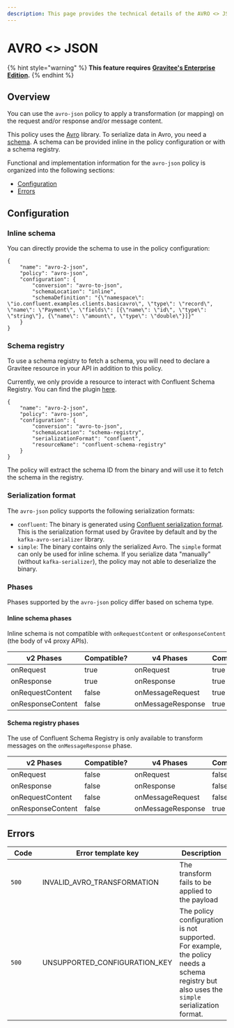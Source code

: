 ```yaml
---
description: This page provides the technical details of the AVRO <> JSON policy
---
```


# AVRO <> JSON

{% hint style="warning" %}
**This feature requires** [**Gravitee's Enterprise Edition**](../../overview/ee-vs-oss/)**.**
{% endhint %}

## Overview

You can use the `avro-json` policy to apply a transformation (or mapping) on the request and/or response and/or message content.&#x20;

This policy uses the [Avro](https://avro.apache.org/docs/1.11.1/) library. To serialize data in Avro, you need a [schema](https://avro.apache.org/docs/1.11.1/#schemas). A schema can be provided inline in the policy configuration or with a schema registry.

Functional and implementation information for the `avro-json` policy is organized into the following sections:

* [Configuration](avro-json.md#configuration)
* [Errors](avro-json.md#errors)

## Configuration

### Inline schema <a href="#user-content-inline-schema" id="user-content-inline-schema"></a>

You can directly provide the schema to use in the policy configuration:

```
{
    "name": "avro-2-json",
    "policy": "avro-json",
    "configuration": {
        "conversion": "avro-to-json",
        "schemaLocation": "inline",
        "schemaDefinition": "{\"namespace\": \"io.confluent.examples.clients.basicavro\", \"type\": \"record\", \"name\": \"Payment\", \"fields\": [{\"name\": \"id\", \"type\": \"string\"}, {\"name\": \"amount\", \"type\": \"double\"}]}"
    }
}
```

### Schema registry <a href="#user-content-schema-registry" id="user-content-schema-registry"></a>

To use a schema registry to fetch a schema, you will need to declare a Gravitee resource in your API in addition to this policy.

Currently, we only provide a resource to interact with Confluent Schema Registry. You can find the plugin [here](https://download.gravitee.io/#graviteeio-ee/apim/plugins/resources/gravitee-resource-schema-registry-confluent/).

```
{
    "name": "avro-2-json",
    "policy": "avro-json",
    "configuration": {
        "conversion": "avro-to-json",
        "schemaLocation": "schema-registry",
        "serializationFormat": "confluent",
        "resourceName": "confluent-schema-registry"
    }
}
```

The policy will extract the schema ID from the binary and will use it to fetch the schema in the registry.

### Serialization format

The `avro-json` policy supports the following serialization formats:

* `confluent`: The binary is generated using [Confluent serialization format](https://docs.confluent.io/platform/current/schema-registry/serdes-develop/index.html#wire-format). This is the serialization format used by Gravitee by default and by the `kafka-avro-serializer` library.
* `simple`: The binary contains only the serialized Avro. The `simple` format can only be used for inline schema. If you serialize data "manually" (without `kafka-serializer`), the policy may not able to deserialize the binary.

### Phases

Phases supported by the `avro-json` policy differ based on schema type.

#### **Inline schema phases**

Inline schema is not compatible with `onRequestContent` or `onResponseContent` (the body of v4 proxy APIs).

<table data-full-width="false"><thead><tr><th width="209">v2 Phases</th><th width="133" data-type="checkbox">Compatible?</th><th width="198.41136671177264">v4 Phases</th><th data-type="checkbox">Compatible?</th></tr></thead><tbody><tr><td>onRequest</td><td>true</td><td>onRequest</td><td>true</td></tr><tr><td>onResponse</td><td>true</td><td>onResponse</td><td>true</td></tr><tr><td>onRequestContent</td><td>false</td><td>onMessageRequest</td><td>true</td></tr><tr><td>onResponseContent</td><td>false</td><td>onMessageResponse</td><td>true</td></tr></tbody></table>

#### **Schema registry phases**

The use of Confluent Schema Registry is only available to transform messages on the `onMessageResponse` phase.

<table data-full-width="false"><thead><tr><th width="209">v2 Phases</th><th width="133" data-type="checkbox">Compatible?</th><th width="198.41136671177264">v4 Phases</th><th data-type="checkbox">Compatible?</th></tr></thead><tbody><tr><td>onRequest</td><td>false</td><td>onRequest</td><td>false</td></tr><tr><td>onResponse</td><td>false</td><td>onResponse</td><td>false</td></tr><tr><td>onRequestContent</td><td>false</td><td>onMessageRequest</td><td>false</td></tr><tr><td>onResponseContent</td><td>false</td><td>onMessageResponse</td><td>true</td></tr></tbody></table>

## Errors

<table><thead><tr><th width="99">Code</th><th width="301">Error template key</th><th>Description</th></tr></thead><tbody><tr><td><code>500</code></td><td>INVALID_AVRO_TRANSFORMATION</td><td>The transform fails to be applied to the payload</td></tr><tr><td><code>500</code></td><td>UNSUPPORTED_CONFIGURATION_KEY</td><td>The policy configuration is not supported. For example, the policy needs a schema registry but also uses the <code>simple</code> serialization format.</td></tr></tbody></table>

